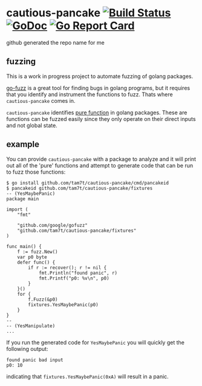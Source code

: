 # cautious-pancake [![Build Status](https://travis-ci.org/tam7t/cautious-pancake.svg?branch=master)](https://travis-ci.org/tam7t/cautious-pancake) [![GoDoc](https://godoc.org/github.com/tam7t/cautious-pancake?status.svg)](https://godoc.org/github.com/tam7t/cautious-pancake) [![Go Report Card](https://goreportcard.com/badge/github.com/tam7t/cautious-pancake)](https://goreportcard.com/report/github.com/tam7t/cautious-pancake)
github generated the repo name for me

## fuzzing
This is a work in progress project to automate fuzzing of golang packages.

[go-fuzz](https://github.com/dvyukov/go-fuzz) is a great tool for finding bugs in golang programs, but it
requires that you identify and instrument the functions to fuzz. Thats where `cautious-pancake` comes in.

`cautious-pancake` identifies [pure function](https://en.wikipedia.org/wiki/Pure_function) in golang packages.
These are functions can be fuzzed easily since they only operate on their direct inputs and not global
state.


## example
You can provide `cautious-pancake` with a package to analyze and it will print out all of the 'pure' functions
and attempt to generate code that can be run to fuzz those functions:

```
$ go install github.com/tam7t/cautious-pancake/cmd/pancakeid
$ pancakeid github.com/tam7t/cautious-pancake/fixtures
-- (YesMaybePanic)
package main

import (
	"fmt"

	"github.com/google/gofuzz"
	"github.com/tam7t/cautious-pancake/fixtures"
)

func main() {
	f := fuzz.New()
	var p0 byte
	defer func() {
		if r := recover(); r != nil {
			fmt.Println("found panic", r)
			fmt.Printf("p0: %v\n", p0)
		}
	}()
	for {
		f.Fuzz(&p0)
		fixtures.YesMaybePanic(p0)
	}
}
--
-- (YesManipulate)
...
```
If you run the generated code for `YesMaybePanic` you will quickly get the following output:
```
found panic bad input
p0: 10
```
indicating that `fixtures.YesMaybePanic(0xA)` will result in a panic.
